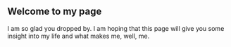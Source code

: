 ## Welcome to my page

I am so glad you dropped by. I am hoping that this page will give you some insight into my life and what makes me, well, me.



